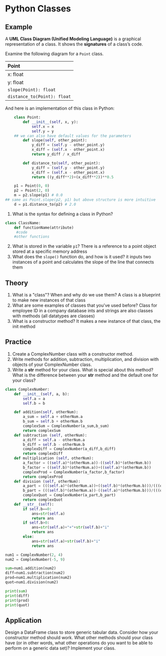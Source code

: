 # Python Classes

## Example
A **UML Class Diagram (Unified Modeling Language)** is a graphical representation of a class. It shows the **signatures** of a class’s code.

Examine the following diagram for a `Point` class.

| Point |
| :-- |
| x: float|
|y: float|
|`slope(Point): float`|
|`distance_to(Point): float`|

And here is an implementation of this class in Python:
```py
    class Point:
        def __init__(self, x, y):
            self.x = x
            self.y = y
    ## we can also have default values for the parameters
        def slope(self, other_point):
            y_diff = (self.y - other_point.y)
            x_diff = (self.x - other_point.x)
            return y_diff / x_diff

        def distance_to(self, other_point):
            y_diff = (self.y - other_point.y)
            x_diff = (self.x - other_point.x)
            return ((y_diff**2)+(x_diff**2))**0.5

    p1 = Point(0, 0)
    p2 = Point(2, 0)
    m = p2.slope(p1) # 0.0
## same as Point.slope(p2, p1) but above structure is more intuitive
    d = p1.distance_to(p2) # 2.0


```
1. What is the syntax for defining a class in Python?
```py
class ClassName:
    def functionName(attribute)
     #code
    #other functions
```
2. What is stored in the variable `p1`?
There is a reference to a point object stored at a specific memory address
3. What does the `slope()` function do, and how is it used?
it inputs two instances of a point and calculates the slope of the line that connects them


## Theory
1. What is a "class"? When and why do we use them?
A class is a blueprint to make new instances of that class
2. What are some examples of classes that you've used before?
Class for employee ID in a company database
ints and strings are also classes with methods (all datatypes are classes)
3. What is a constructor method?
It makes a new instance of that class, the init method
## Practice
1. Create a ComplexNumber class with a constructor method.
2. Write methods for addition, subtraction, multiplication, and division with objects of your ComplexNumber class.
3. Write a __str__ method for your class. What is special about this method? What is the difference between your __str__ method and the default one for your class?

```py
class ComplexNumber:
    def __init__(self, a, b):
        self.a = a
        self.b = b

    def addition(self, otherNum):
        a_sum = self.a + otherNum.a
        b_sum = self.b + otherNum.b
        complexSum = ComplexNumber(a_sum,b_sum)
        return complexSum
    def subtraction (self, otherNum):
        a_diff = self.a - otherNum.a
        b_diff = self.b - otherNum.b
        complexDiff = ComplexNumber(a_diff,b_diff)
        return complexDiff
    def multiplication (self, otherNum):
        a_factor = ((self.a)*(otherNum.a))-((self.b)*(otherNum.b))
        b_factor = ((self.b)*(otherNum.a))+((self.a)*(otherNum.b))
        complexProd = ComplexNumber(a_factor,b_factor)
        return complexProd
    def division (self, otherNum):
        a_part = (((self.a)*(otherNum.a))+((self.b)*(otherNum.b)))/(((otherNum.a)*(otherNum.a))+((otherNum.b)*(otherNum.b)))
        b_part = (((self.b)*(otherNum.a))-((self.a)*(otherNum.b)))/(((otherNum.a)*(otherNum.a))+((otherNum.b)*(otherNum.b)))
        complexQuot = ComplexNumber(a_part,b_part)
        return complexQuot
    def __str__(self):
        if self.b==0:
            ans=str(self.a)
            return ans
        if self.b>0:
            ans=str(self.a)+"+"+str(self.b)+"i"
            return ans
        else:
            ans=str(self.a)+str(self.b)+"i"
            return ans

num1 = ComplexNumber(2, 4)
num2 = ComplexNumber(-5, 9)

sum=num1.addition(num2)
diff=num1.subtraction(num2)
prod=num1.multiplication(num2)
quot=num1.division(num2)

print(sum)
print(diff)
print(prod)
print(quot)
```
## Application
Design a DataFrame class to store generic tabular data. Consider how your constructor method should work. What other methods should your class have (or in other words, what other operations do you want to be able to perform on a generic data set)? Implement your class.


